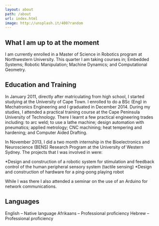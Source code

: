 ```yaml
---
layout: about
path: /about
url: index.html
image: http://unsplash.it/400?random
---
```

## What I am up to at the moment

I am currently enrolled in a Master of Science in Robotics program at Northwestern University. This quarter I am taking courses in; Embedded Systems; Robotic Manipulation; Machine Dynamics; and Computational Geometry. 

## Education and Training

In January 2011, directly after matriculating from high school, I started studying at the University of Cape Town. I enrolled to do a BSc (Eng) in Mechatronics Engineering and I graduated in December 2014. During my studies, I attended a practical training course at the Cape Peninsula University of Technology. There I learnt a few practical engineering trades including: to arc weld; to use a lathe machine; design automation with pneumatics; applied metrology; CNC machining; heat tempering and hardening; and Computer Aided Drafting.

In November 2013, I did a two month internship in the Bioelectronics and Neuroscience (BENS) Research Program at the University of Western Sydney. The projects that I was involved in were:

*Design and construction of a robotic system for stimulation and feedback control of the human peripheral sensory system (tactile sensing)
*Design and construction of hardware for a ping-pong playing robot

While I was there I also attended a seminar on the use of an Arduino for network communications.

## Languages

English – Native language
Afrikaans – Professional proficiency
Hebrew – Professional proficiency